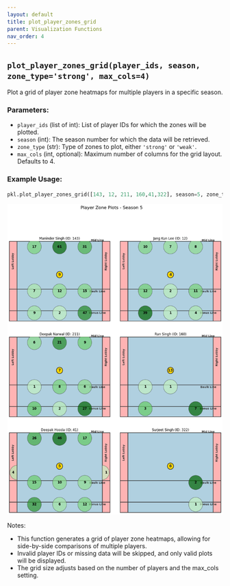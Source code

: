 ```yaml
---
layout: default
title: plot_player_zones_grid
parent: Visualization Functions
nav_order: 4
---
```

## `plot_player_zones_grid(player_ids, season, zone_type='strong', max_cols=4)`

Plot a grid of player zone heatmaps for multiple players in a specific season.

### Parameters:
- `player_ids` (list of int): List of player IDs for which the zones will be plotted.
- `season` (int): The season number for which the data will be retrieved.
- `zone_type` (str): Type of zones to plot, either `'strong'` or `'weak'`.
- `max_cols` (int, optional): Maximum number of columns for the grid layout. Defaults to 4.

### Example Usage:
```python
pkl.plot_player_zones_grid([143, 12, 211, 160,41,322], season=5, zone_type='strong', max_cols=2)```
```
![img_7.png](../assets/images/plotting-fns-outputs/img_7.png)

Notes:
- This function generates a grid of player zone heatmaps, allowing for side-by-side comparisons of multiple players.
- Invalid player IDs or missing data will be skipped, and only valid plots will be displayed.
- The grid size adjusts based on the number of players and the max_cols setting.